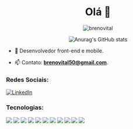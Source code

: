<h1 align="center">Olá 👋</h1>

<p align="center">
  <img src="https://komarev.com/ghpvc/?username=brenovital&label=Profile%20views&color=0e75b6&style=flat" alt="brenovital" />
</p>

<p align="center">
  <img src="https://github-readme-stats.vercel.app/api?username=brenovital&show_icons=true&theme=radical" alt="Anurag's GitHub stats" />
</p>

- 🔭 Desenvolvedor front-end e mobile.


- 📫 Contato: **brenovital50@gmail.com**.

<h3 align="left">Redes Sociais:</h3>

[![LinkedIn](https://img.shields.io/badge/LinkedIn-323330?style=for-the-badge&logo=linkedin&logoColor=white)](https://www.linkedin.com/in/breno-vital-020405123/) 

<h3 align="left">Tecnologias:</h3>

![](https://img.shields.io/badge/HTML5-323330?style=for-the-badge&logo=html5&logoColor=white) ![](https://img.shields.io/badge/CSS3-323330?style=for-the-badge&logo=css3&logoColor=white) ![](https://img.shields.io/badge/JavaScript-323330?style=for-the-badge&logo=javascript&logoColor=white) ![](https://img.shields.io/badge/Typescript-323330?style=for-the-badge&logo=typescript&logoColor=white) ![](https://img.shields.io/badge/React-323330?style=for-the-badge&logo=react&logoColor=white) ![](https://img.shields.io/badge/ReactNative-323330?style=for-the-badge&logo=react&logoColor=white)  ![](https://img.shields.io/badge/Bootstrap-323330?style=for-the-badge&logo=bootstrap&logoColor=white) ![](https://img.shields.io/badge/tailwind-323330?style=for-the-badge&logo=tailwindcss&logoColor=white) ![](https://img.shields.io/badge/C%23-323330?style=for-the-badge&logo=c-sharp&logoColor=white) ![](https://img.shields.io/badge/RESTful-323330?style=for-the-badge&logo=rest&logoColor=white) ![](https://img.shields.io/badge/.NET-323330?style=for-the-badge&logo=dotnet&logoColor=white) 
